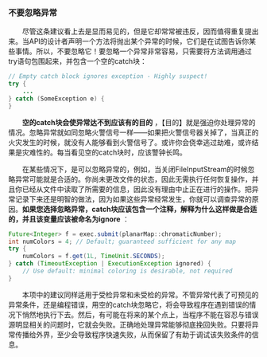### 不要忽略异常

&emsp;&emsp;尽管这条建议看上去是显而易见的，但是它却常常被违反，因而值得重复提出来。当API的设计者声明一个方法将抛出某个异常的时候，它们是在试图告诉你某些事情。所以，不要忽略它！要忽略一个异常非常容易，只需要将方法调用通过try语句包围起来，并包含一个空的catch块：

```java
// Empty catch block ignores exception - Highly suspect!
try {
    ...
} catch (SomeException e) {
}
```

&emsp;&emsp;**空的catch块会使异常达不到应该有的目的** ，【目的】就是强迫你处理异常的情况。忽略异常就如同忽略火警信号一样——如果把火警信号器关掉了，当真正的火灾发生的时候，就没有人能够看到火警信号了。或许你会侥幸逃过劫难，或许结果是灾难性的。每当看见空的catch块时，应该警钟长鸣。

&emsp;&emsp;在某些情况下，是可以忽略异常的，例如，当关闭FileInputStream的时候忽略异常可能就是合适的。你尚未更改文件的状态，因此无需执行任何恢复操作，并且你已经从文件中读取了所需要的信息，因此没有理由中止正在进行的操作。把异常记录下来还是明智的做法，因为如果这些异常经常发生，你就可以调查异常的原因。**如果您选择忽略异常，catch块应该包含一个注释，解释为什么这样做是合适的，并且该变量应该被命名为ignore** ：

```java
Future<Integer> f = exec.submit(planarMap::chromaticNumber);
int numColors = 4; // Default; guaranteed sufficient for any map
try {
    numColors = f.get(1L, TimeUnit.SECONDS);
} catch (TimeoutException | ExecutionException ignored) {
    // Use default: minimal coloring is desirable, not required
}
```

&emsp;&emsp;本项中的建议同样适用于受检异常和未受检的异常。不管异常代表了可预见的异常条件，还是编程错误，用空的catch块忽略它，将会导致程序在遇到错误的情况下悄然地执行下去。然后，有可能在将来的某个点上，当程序不能在容忍与错误源明显相关的问题时，它就会失败。正确地处理异常能够彻底挽回失败。只要将异常传播给外界，至少会导致程序快速失败，从而保留了有助于调试该失败条件的信息。